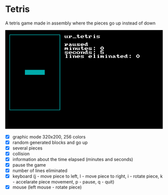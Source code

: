 # Tetris

A tetris game made in assembly where the pieces go up instead of down

![Screenshot](screenshots/screenshot.png "Screenshot")

* [x] graphic mode 320x200, 256 colors
* [x] random generated blocks and go up
* [x] several pieces
* [x] collision
* [x] information about the time elapsed (minutes and seconds)
* [x] pause the game
* [x] number of lines eliminated
* [x] keyboard (j - move piece to left, l - move piece to right, i - rotate piece, k - accelarate piece movement, p - pause, q - quit)
* [x] mouse (left mouse - rotate piece)
